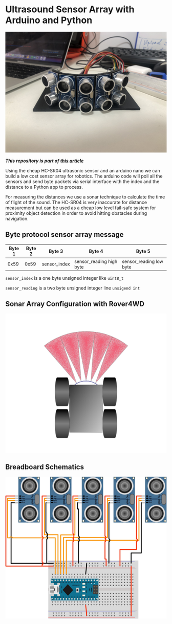 # Ultrasound Sensor Array with Arduino and Python

![Ultrasound Sensor Array](documentation/sensorArray.jpg)


***This repository is part of [this article](https://albertonaranjo.medium.com/building-a-sonar-sensor-array-with-arduino-and-python-c5b4cf30b945)***

Using the cheap HC-SR04 ultrasonic sensor and an arduino nano we can build a low cost sensor array for robotics.
The arduino code will poll all the sensors and send byte packets via serial interface with the index and the distance 
to a Python app to process.

For measuring the distances we use a sonar technique to calculate the time of flight of the sound. The HC-SR04 is very
inaccurate for distance measurement but can be used as a cheap low level fail-safe system for proximity object detection 
in order to avoid hitting obstacles during navigation. 


## Byte protocol sensor array message

|Byte 1 |Byte 2 |Byte 3         |Byte 4                     |Byte 5                 |
|---	|---	|---	        |---	                    |---                    |
|0x59   |0x59   |sensor_index   |sensor_reading high byte   |sensor_reading low byte|


`sensor_index` is a one byte unsigned integer like `uint8_t`  

`sensor_reading` is a two byte unsigned integer line `unsigend int`

## Sonar Array Configuration with Rover4WD

![Rover4WD with sensor array](documentation/roverSonarArray.jpg)

## Breadboard Schematics

![Schematics sensor array](documentation/UltrasoundArraySchematics.jpg)